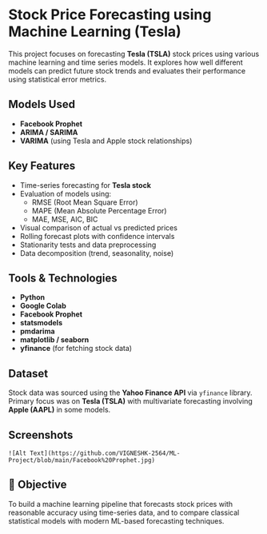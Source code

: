 #  Stock Price Forecasting using Machine Learning (Tesla)

This project focuses on forecasting **Tesla (TSLA)** stock prices using various machine learning and time series models. It explores how well different models can predict future stock trends and evaluates their performance using statistical error metrics.

##  Models Used

- **Facebook Prophet**
- **ARIMA / SARIMA**
- **VARIMA** (using Tesla and Apple stock relationships)

##  Key Features

- Time-series forecasting for **Tesla stock**
- Evaluation of models using:
  -  RMSE (Root Mean Square Error)
  -  MAPE (Mean Absolute Percentage Error)
  -  MAE, MSE, AIC, BIC
- Visual comparison of actual vs predicted prices
- Rolling forecast plots with confidence intervals
- Stationarity tests and data preprocessing
- Data decomposition (trend, seasonality, noise)

##  Tools & Technologies

- **Python**
- **Google Colab**
- **Facebook Prophet**
- **statsmodels**
- **pmdarima**
- **matplotlib / seaborn**
- **yfinance** (for fetching stock data)

##  Dataset

Stock data was sourced using the **Yahoo Finance API** via `yfinance` library. Primary focus was on **Tesla (TSLA)** with multivariate forecasting involving **Apple (AAPL)** in some models.

##  Screenshots

 `![Alt Text](https://github.com/VIGNESHK-2564/ML-Project/blob/main/Facebook%20Prophet.jpg)`

## 📌 Objective

To build a machine learning pipeline that forecasts stock prices with reasonable accuracy using time-series data, and to compare classical statistical models with modern ML-based forecasting techniques.
